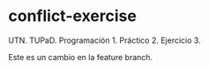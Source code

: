 # conflict-exercise
UTN. TUPaD. Programación 1. Práctico 2. Ejercicio 3.

Este es un cambio en la feature branch.

